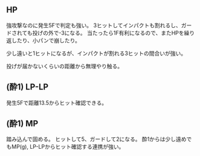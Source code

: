 ## HP

強攻撃なのに発生5Fで判定も強い。
3ヒットしてインパクトも割れるし、ガードされても投げの外で-3になる。
当たったら1F有利になるので、またHPを繰り返したり、小パンで崩したり。

少し遠いと1ヒットになるが、インパクトが割れる3ヒットの間合いが強い。

投げが届かないくらいの距離から無理やり触る。

## (酔1) LP-LP

発生5Fで距離13.5からヒット確認できる。

## (酔1) MP

踏み込んで固める。
ヒットして5、ガードして2になる。
酔1からは少し遠めでもMP(g), LP-LPからヒット確認する連携が強い。
